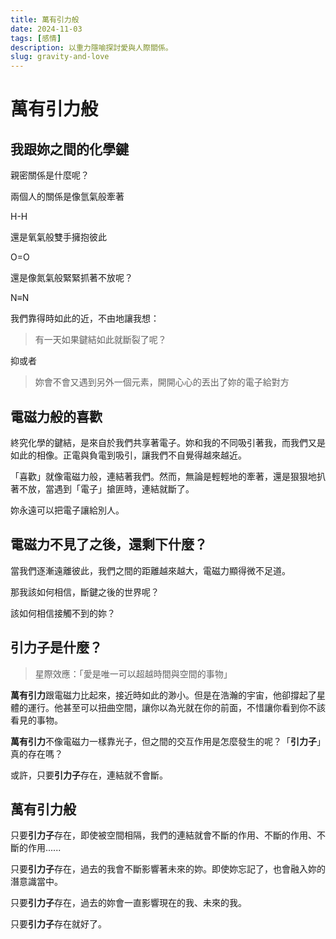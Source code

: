 ```yaml
---
title: 萬有引力般
date: 2024-11-03
tags: [感情]
description: 以重力隱喻探討愛與人際關係。
slug: gravity-and-love
---
```


# 萬有引力般

## 我跟妳之間的化學鍵

親密關係是什麼呢？

兩個人的關係是像氫氣般牽著

H-H

還是氧氣般雙手擁抱彼此

O=O

還是像氮氣般緊緊抓著不放呢？

N≡N

我們靠得時如此的近，不由地讓我想：

> 有一天如果鍵結如此就斷裂了呢？

抑或者

> 妳會不會又遇到另外一個元素，開開心心的丟出了妳的電子給對方

## 電磁力般的喜歡

終究化學的鍵結，是來自於我們共享著電子。妳和我的不同吸引著我，而我們又是如此的相像。正電與負電到吸引，讓我們不自覺得越來越近。

「喜歡」就像電磁力般，連結著我們。然而，無論是輕輕地的牽著，還是狠狠地扒著不放，當遇到「電子」搶匪時，連結就斷了。

妳永遠可以把電子讓給別人。

## 電磁力不見了之後，還剩下什麼？

當我們逐漸遠離彼此，我們之間的距離越來越大，電磁力顯得微不足道。

那我該如何相信，斷鍵之後的世界呢？

該如何相信接觸不到的妳？

## 引力子是什麼？

> 星際效應：「愛是唯一可以超越時間與空間的事物」

**萬有引力**跟電磁力比起來，接近時如此的渺小。但是在浩瀚的宇宙，他卻撐起了星體的運行。他甚至可以扭曲空間，讓你以為光就在你的前面，不惜讓你看到你不該看見的事物。

**萬有引力**不像電磁力一樣靠光子，但之間的交互作用是怎麼發生的呢？「**引力子**」真的存在嗎？

或許，只要**引力子**存在，連結就不會斷。

## 萬有引力般

只要**引力子**存在，即使被空間相隔，我們的連結就會不斷的作用、不斷的作用、不斷的作用......

只要**引力子**存在，過去的我會不斷影響著未來的妳。即使妳忘記了，也會融入妳的潛意識當中。

只要**引力子**存在，過去的妳會一直影響現在的我、未來的我。

只要**引力子**存在就好了。

